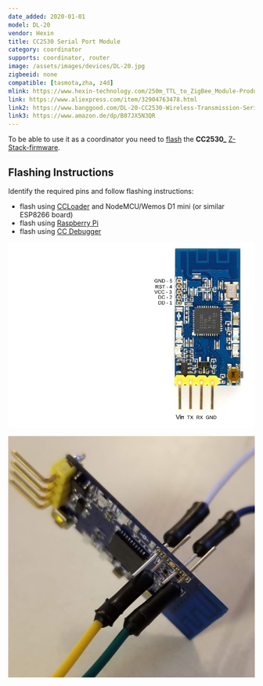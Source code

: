 ```yaml
---
date_added: 2020-01-01
model: DL-20
vendor: Hexin
title: CC2530 Serial Port Module
category: coordinator
supports: coordinator, router
image: /assets/images/devices/DL-20.jpg
zigbeeid: none
compatible: [tasmota,zha, z4d]
mlink: https://www.hexin-technology.com/250m_TTL_to_ZigBee_Module-Product-565.html
link: https://www.aliexpress.com/item/32904763478.html
link2: https://www.banggood.com/DL-20-CC2530-Wireless-Transmission-Serial-Port-Module-2_4G-Wireless-Transmitting-and-Receiving-p-1549685.html
link3: https://www.amazon.de/dp/B07JX5N3QR
---
```

To be able to use it as a coordinator you need to [flash](flashing_ccloader) the **CC2530_** [Z-Stack-firmware](https://github.com/Koenkk/Z-Stack-firmware/).

## Flashing Instructions
Identify the required pins and follow flashing instructions:
- flash using [CCLoader](/flashing_ccloader.html) and NodeMCU/Wemos D1 mini (or similar ESP8266 board)
- flash using [Raspberry Pi](http://www.marrold.co.uk/2019/12/flashing-cc2530-cc2591-zigbee-module.html)
- flash using [CC Debugger](http://ptvo.info/how-to-select-and-flash-cc2530-144/) 

![Pinout](/assets/images/devices/DL-20_pinout.jpg)

![Wiring example](/assets/images/devices/DL-20_wiring.jpg)
